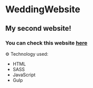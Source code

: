 # WeddingWebsite

## My second website!</br>

### You can check this website <a href="https://winnicarubinowa.pl/](https://bartek0074.github.io/WeddingWebsite/)">here</a>


⚙ Technology used:
- HTML
- SASS
- JavaScript
- Gulp

